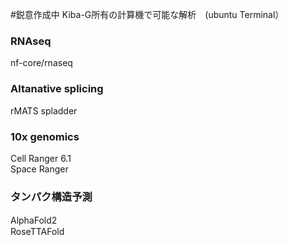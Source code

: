 #鋭意作成中
 Kiba-G所有の計算機で可能な解析　(ubuntu Terminal）


### RNAseq
nf-core/rnaseq

### Altanative splicing
rMATS
spladder

### 10x genomics
Cell Ranger 6.1<br>
Space Ranger 

### 



###
### タンパク構造予測
AlphaFold2　　<br>
RoseTTAFold

###


###


###


###

